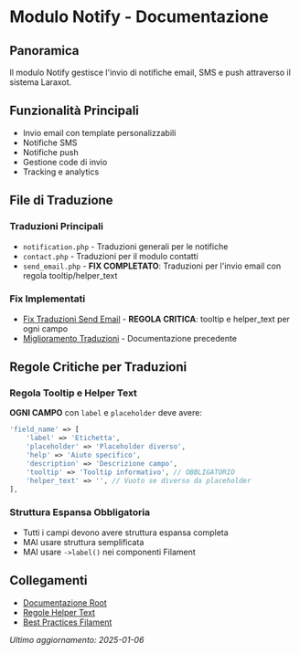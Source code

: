 # Modulo Notify - Documentazione

## Panoramica
Il modulo Notify gestisce l'invio di notifiche email, SMS e push attraverso il sistema Laraxot.

## Funzionalità Principali
- Invio email con template personalizzabili
- Notifiche SMS
- Notifiche push
- Gestione code di invio
- Tracking e analytics

## File di Traduzione

### Traduzioni Principali
- `notification.php` - Traduzioni generali per le notifiche
- `contact.php` - Traduzioni per il modulo contatti
- `send_email.php` - **FIX COMPLETATO**: Traduzioni per l'invio email con regola tooltip/helper_text

### Fix Implementati
- [Fix Traduzioni Send Email](send_email_translation_fix.md) - **REGOLA CRITICA**: tooltip e helper_text per ogni campo
- [Miglioramento Traduzioni](send_email_translation_improvement.md) - Documentazione precedente

## Regole Critiche per Traduzioni

### Regola Tooltip e Helper Text
**OGNI CAMPO** con `label` e `placeholder` deve avere:
```php
'field_name' => [
    'label' => 'Etichetta',
    'placeholder' => 'Placeholder diverso',
    'help' => 'Aiuto specifico',
    'description' => 'Descrizione campo',
    'tooltip' => 'Tooltip informativo', // OBBLIGATORIO
    'helper_text' => '', // Vuoto se diverso da placeholder
],
```

### Struttura Espansa Obbligatoria
- Tutti i campi devono avere struttura espansa completa
- MAI usare struttura semplificata
- MAI usare `->label()` nei componenti Filament

## Collegamenti
- [Documentazione Root](../../../docs/translation_standards_links.md)
- [Regole Helper Text](../../../docs/translation-helper-text-standards.md)
- [Best Practices Filament](../../../docs/filament_translation_best_practices.md)

*Ultimo aggiornamento: 2025-01-06*
